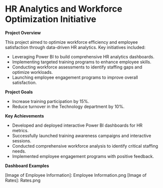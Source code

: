 # HR Analytics and Workforce Optimization Initiative

**Project Overview**

This project aimed to optimize workforce efficiency and employee satisfaction through data-driven HR analytics. Key initiatives included:

* Leveraging Power BI to build comprehensive HR analytics dashboards.
* Implementing targeted training programs to enhance employee skills.
* Conducting workforce assessments to identify staffing gaps and optimize workloads.
* Launching employee engagement programs to improve overall satisfaction.

**Project Goals**

* Increase training participation by 15%.
* Reduce turnover in the Technology department by 10%.

**Key Achievements**

* Developed and deployed interactive Power BI dashboards for HR metrics.
* Successfully launched training awareness campaigns and interactive sessions.
* Conducted comprehensive workforce analysis to identify critical staffing needs.
* Implemented employee engagement programs with positive feedback.

**Dashboard Examples**

[Image of Demography]: Demography.png
[Image of Employee Information]: Employee Information.png
[Image of Rates]: Rates.png
